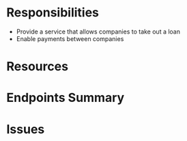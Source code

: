# Responsibilities
<!-- What specific roles does this group serve in the miniconomy -->
- Provide a service that allows companies to take out a loan
- Enable payments between companies


# Resources
<!-- List of resources self-managed resources the group is in control of -->


# Endpoints Summary
<!-- Brief high-level summary of what services are provided by the group -->


# Issues
<!-- Document any issues/inconsistencies here, which need to be resolved via discussion with other groups -->